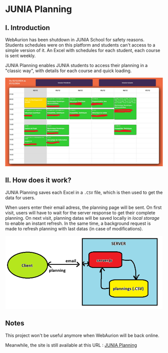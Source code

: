 # JUNIA Planning

## I. Introduction
WebAurion has been shutdown in JUNIA School for safety reasons. Students schedules were on this platform and students can't access to a simple version of it. An Excel with schedules for each student, each course is sent weekly.

JUNIA Planning enables JUNIA students to access their planning in a "classic way", with details for each course and quick loading.

![planning exeample](src/planning-example.jpg)

## II. How does it work?
JUNIA Planning saves each Excel in a `.CSV` file, which is then used to get the data for users.

When users enter their email adress, the planning page will be sent. On first visit, users will have to wait for the server response to get their complete planning. 
On next visit, planning datas will be saved locally in *local storage* to enable an instant refresh.
In the same time, a background request is made to refresh planning with last datas (in case of modifications).

![planning exeample](src/schema.png)

## Notes

This project won't be useful anymore when WebAurion will be back online.

Meanwhile, the site is still available at this URL : [JUNIA Planning](https://junia-plannings.glitch.me)